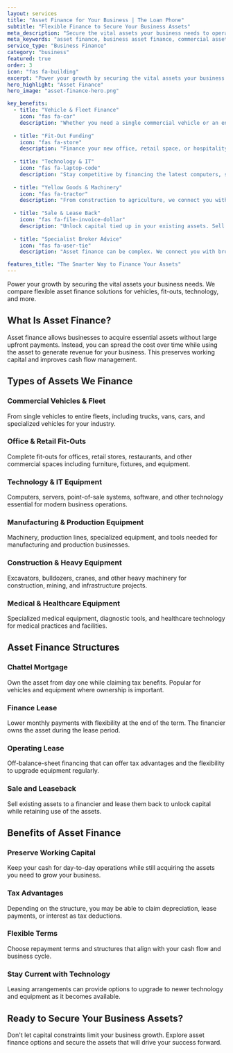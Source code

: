 ```yaml
---
layout: services
title: "Asset Finance for Your Business | The Loan Phone"
subtitle: "Flexible Finance to Secure Your Business Assets"
meta_description: "Secure the vital assets your business needs to operate and grow. We compare flexible asset finance solutions for vehicles, fit-outs, technology, and more."
meta_keywords: "asset finance, business asset finance, commercial asset loan, fit-out finance, vehicle fleet finance"
service_type: "Business Finance"
category: "business"
featured: true
order: 3
icon: "fas fa-building"
excerpt: "Power your growth by securing the vital assets your business needs. We compare flexible asset finance solutions for vehicles, fit-outs, technology, and more."
hero_highlight: "Asset Finance"
hero_image: "asset-finance-hero.png"

key_benefits:
  - title: "Vehicle & Fleet Finance"
    icon: "fas fa-car"
    description: "Whether you need a single commercial vehicle or an entire fleet, we can help you find a finance solution that works for your business."
    
  - title: "Fit-Out Funding"
    icon: "fas fa-store"
    description: "Finance your new office, retail space, or hospitality venue fit-out, including furniture, fixtures, and essential equipment."
    
  - title: "Technology & IT"
    icon: "fas fa-laptop-code"
    description: "Stay competitive by financing the latest computers, software, servers, and other essential technology without impacting your cash flow."
    
  - title: "Yellow Goods & Machinery"
    icon: "fas fa-tractor"
    description: "From construction to agriculture, we connect you with lenders who specialise in financing heavy machinery and 'yellow goods' equipment."
    
  - title: "Sale & Lease Back"
    icon: "fas fa-file-invoice-dollar"
    description: "Unlock capital tied up in your existing assets. Sell them to a financier and lease them back to immediately inject cash into your business."
    
  - title: "Specialist Broker Advice"
    icon: "fas fa-user-tie"
    description: "Asset finance can be complex. We connect you with brokers who understand the different structures and can advise on the best solution for your business."

features_title: "The Smarter Way to Finance Your Assets"
---
```


Power your growth by securing the vital assets your business needs. We compare flexible asset finance solutions for vehicles, fit-outs, technology, and more.

## What Is Asset Finance?

Asset finance allows businesses to acquire essential assets without large upfront payments. Instead, you can spread the cost over time while using the asset to generate revenue for your business. This preserves working capital and improves cash flow management.

## Types of Assets We Finance

### Commercial Vehicles & Fleet
From single vehicles to entire fleets, including trucks, vans, cars, and specialized vehicles for your industry.

### Office & Retail Fit-Outs
Complete fit-outs for offices, retail stores, restaurants, and other commercial spaces including furniture, fixtures, and equipment.

### Technology & IT Equipment
Computers, servers, point-of-sale systems, software, and other technology essential for modern business operations.

### Manufacturing & Production Equipment
Machinery, production lines, specialized equipment, and tools needed for manufacturing and production businesses.

### Construction & Heavy Equipment
Excavators, bulldozers, cranes, and other heavy machinery for construction, mining, and infrastructure projects.

### Medical & Healthcare Equipment
Specialized medical equipment, diagnostic tools, and healthcare technology for medical practices and facilities.

## Asset Finance Structures

### Chattel Mortgage
Own the asset from day one while claiming tax benefits. Popular for vehicles and equipment where ownership is important.

### Finance Lease
Lower monthly payments with flexibility at the end of the term. The financier owns the asset during the lease period.

### Operating Lease
Off-balance-sheet financing that can offer tax advantages and the flexibility to upgrade equipment regularly.

### Sale and Leaseback
Sell existing assets to a financier and lease them back to unlock capital while retaining use of the assets.

## Benefits of Asset Finance

### Preserve Working Capital
Keep your cash for day-to-day operations while still acquiring the assets you need to grow your business.

### Tax Advantages
Depending on the structure, you may be able to claim depreciation, lease payments, or interest as tax deductions.

### Flexible Terms
Choose repayment terms and structures that align with your cash flow and business cycle.

### Stay Current with Technology
Leasing arrangements can provide options to upgrade to newer technology and equipment as it becomes available.

## Ready to Secure Your Business Assets?

Don't let capital constraints limit your business growth. Explore asset finance options and secure the assets that will drive your success forward.

